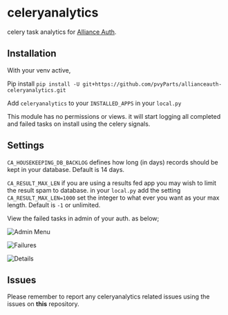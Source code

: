 # celeryanalytics

celery task analytics for [Alliance Auth](https://gitlab.com/allianceauth/allianceauth).

## Installation

With your venv active,

Pip install `pip install -U git+https://github.com/pvyParts/allianceauth-celeryanalytics.git`

Add `celeryanalytics` to your `INSTALLED_APPS` in your `local.py`

This module has no permissions or views. it will start logging all completed and failed tasks on install using the celery signals.

## Settings

`CA_HOUSEKEEPING_DB_BACKLOG` defines how long (in days) records should be kept in
your database. Default is 14 days.

`CA_RESULT_MAX_LEN` if you are using a results fed app you may wish to limit the result spam to database.
in your `local.py` add the setting `CA_RESULT_MAX_LEN=1000` set the integer to what ever you want as your max length. Default is `-1` or unlimited.


View the failed tasks in admin of your auth. as below;

![Admin Menu](https://i.imgur.com/g36hJyu.png "Admin Menu")

![Failures](https://i.imgur.com/mTD224f.png "Failures")

![Details](https://i.imgur.com/ang9wXB.png "Details")

## Issues

Please remember to report any celeryanalytics related issues using the issues on **this** repository.
